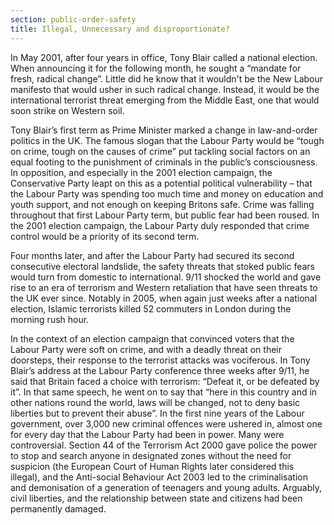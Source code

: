 ```yaml
---
section: public-order-safety
title: Illegal, Unnecessary and disproportionate?
---
```

In May 2001, after four years in office, Tony Blair called a national election. When announcing it for the following month, he sought a “mandate for fresh, radical change”. Little did he know that it wouldn't be the New Labour manifesto that would usher in such radical change. Instead, it would be the international terrorist threat emerging from the Middle East, one that would soon strike on Western soil.

Tony Blair’s first term as Prime Minister marked a change in law-and-order politics in the UK. The famous slogan that the Labour Party would be “tough on crime, tough on the causes of crime” put tackling social factors on an equal footing to the punishment of criminals in the public’s consciousness. In opposition, and especially in the 2001 election campaign, the Conservative Party leapt on this as a potential political vulnerability – that the Labour Party was spending too much time and money on education and youth support, and not enough on keeping Britons safe. Crime was falling throughout that first Labour Party term, but public fear had been roused. In the 2001 election campaign, the Labour Party duly responded that crime control would be a priority of its second term.

Four months later, and after the Labour Party had secured its second consecutive electoral landslide, the safety threats that stoked public fears would turn from domestic to international. 9/11 shocked the world and gave rise to an era of terrorism and Western retaliation that have seen threats to the UK ever since. Notably in 2005, when again just weeks after a national election, Islamic terrorists killed 52 commuters in London during the morning rush hour.

In the context of an election campaign that convinced voters that the Labour Party were soft on crime, and with a deadly threat on their doorsteps, their response to the terrorist attacks was vociferous. In Tony Blair’s address at the Labour Party conference three weeks after 9/11, he said that Britain faced a choice with terrorism: “Defeat it, or be defeated by it”. In that same speech, he went on to say that “here in this country and in other nations round the world, laws will be changed, not to deny basic liberties but to prevent their abuse”. In the first nine years of the Labour government, over 3,000 new criminal offences were ushered in, almost one for every day that the Labour Party had been in power. Many were controversial. Section 44 of the Terrorism Act 2000 gave police the power to stop and search anyone in designated zones without the need for suspicion (the European Court of Human Rights later considered this illegal), and the Anti-social Behaviour Act 2003 led to the criminalisation and demonisation of a generation of teenagers and young adults. Arguably, civil liberties, and the relationship between state and citizens had been permanently damaged.
